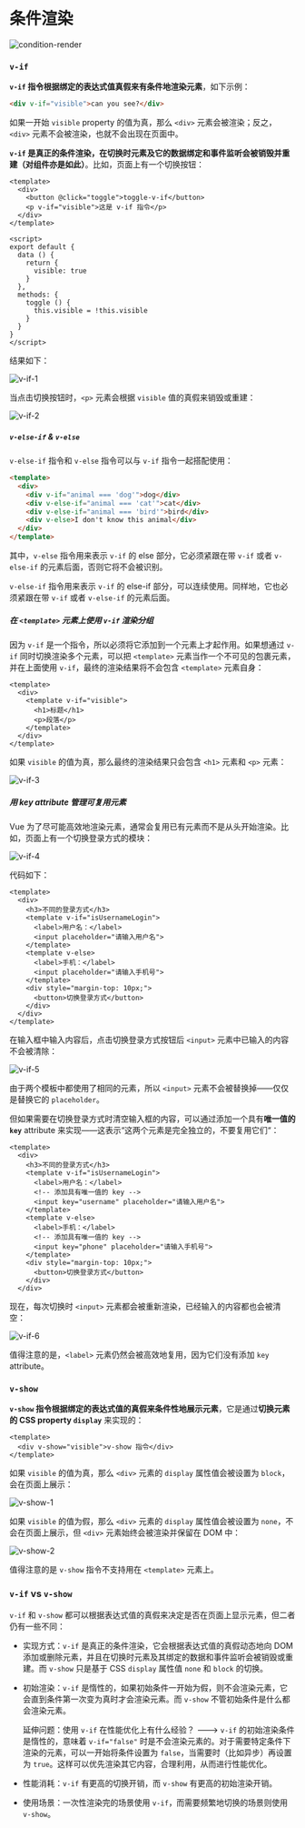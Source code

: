 # 条件渲染

![condition-render](./imgs/condition-render.png)

### `v-if`

**`v-if` 指令根据绑定的表达式值真假来有条件地渲染元素**，如下示例：

```html
<div v-if="visible">can you see?</div>
```

如果一开始 `visible` property 的值为真，那么 `<div>` 元素会被渲染；反之，`<div>` 元素不会被渲染，也就不会出现在页面中。

**`v-if` 是真正的条件渲染，在切换时元素及它的数据绑定和事件监听会被销毁并重建（对组件亦是如此）**。比如，页面上有一个切换按钮：

```vue
<template>
  <div>
    <button @click="toggle">toggle-v-if</button>
    <p v-if="visible">这是 v-if 指令</p>
  </div>
</template>

<script>
export default {
  data () {
    return {
      visible: true
    }
  },
  methods: {
    toggle () {
      this.visible = !this.visible
    }
  }
}
</script>
```

结果如下：

![v-if-1](./imgs/v-if-1.png)

当点击切换按钮时，`<p>` 元素会根据 `visible` 值的真假来销毁或重建：

![v-if-2](./imgs/v-if-2.gif)

##### `v-else-if` & `v-else`

`v-else-if` 指令和 `v-else` 指令可以与 `v-if` 指令一起搭配使用：

```html
<template>
  <div>
    <div v-if="animal === 'dog'">dog</div>
    <div v-else-if="animal === 'cat'">cat</div>
    <div v-else-if="animal === 'bird'">bird</div>
    <div v-else>I don't know this animal</div>
  </div>
</template>
```

其中，`v-else` 指令用来表示 `v-if` 的 else 部分，它必须紧跟在带 `v-if` 或者 `v-else-if` 的元素后面，否则它将不会被识别。

`v-else-if` 指令用来表示 `v-if` 的 else-if 部分，可以连续使用。同样地，它也必须紧跟在带 `v-if` 或者 `v-else-if` 的元素后面。

##### 在 `<template>` 元素上使用 `v-if` 渲染分组

因为 `v-if` 是一个指令，所以必须将它添加到一个元素上才起作用。如果想通过 `v-if` 同时切换渲染多个元素，可以把  `<template>` 元素当作一个不可见的包裹元素，并在上面使用 `v-if`，最终的渲染结果将不会包含 `<template>` 元素自身：

```vue
<template>
  <div>
    <template v-if="visible">
      <h1>标题</h1>
      <p>段落</p>
    </template>
  </div>
</template>
```

如果 `visible` 的值为真，那么最终的渲染结果只会包含 `<h1>` 元素和 `<p>` 元素：

![v-if-3](./imgs/v-if-3.png)

##### 用 key attribute 管理可复用元素

Vue 为了尽可能高效地渲染元素，通常会复用已有元素而不是从头开始渲染。比如，页面上有一个切换登录方式的模块：

![v-if-4](./imgs/v-if-4.png)

代码如下：

```vue
<template>
  <div>
    <h3>不同的登录方式</h3>
    <template v-if="isUsernameLogin">
      <label>用户名：</label>
      <input placeholder="请输入用户名">
    </template>
    <template v-else>
      <label>手机：</label>
      <input placeholder="请输入手机号">
    </template>
    <div style="margin-top: 10px;">
      <button>切换登录方式</button>
    </div>
  </div>
</template>
```

在输入框中输入内容后，点击切换登录方式按钮后 `<input>` 元素中已输入的内容不会被清除：

![v-if-5](./imgs/v-if-5.gif)

由于两个模板中都使用了相同的元素，所以 `<input>` 元素不会被替换掉——仅仅是替换它的 `placeholder`。

但如果需要在切换登录方式时清空输入框的内容，可以通过添加一个具有**唯一值的 `key`** attribute 来实现——这表示“这两个元素是完全独立的，不要复用它们“：

```vue
<template>
  <div>
    <h3>不同的登录方式</h3>
    <template v-if="isUsernameLogin">
      <label>用户名：</label>
      <!-- 添加具有唯一值的 key -->
      <input key="username" placeholder="请输入用户名">
    </template>
    <template v-else>
      <label>手机：</label>
      <!-- 添加具有唯一值的 key -->
      <input key="phone" placeholder="请输入手机号">
    </template>
    <div style="margin-top: 10px;">
      <button>切换登录方式</button>
    </div>
  </div>
```

现在，每次切换时  `<input>`  元素都会被重新渲染，已经输入的内容都也会被清空：

![v-if-6](./imgs/v-if-6.gif)

值得注意的是，`<label>` 元素仍然会被高效地复用，因为它们没有添加 `key` attribute。

### `v-show`

**`v-show` 指令根据绑定的表达式值的真假来条件性地展示元素**，它是通过**切换元素的 CSS property `display`** 来实现的：

```vue
<template>
  <div v-show="visible">v-show 指令</div>
</template>
```

如果 `visible` 的值为真，那么 `<div>` 元素的 `display` 属性值会被设置为 `block`，会在页面上展示：

![v-show-1](./imgs/v-show-1.png)

如果 `visible` 的值为假，那么 `<div>` 元素的 `display` 属性值会被设置为 `none`，不会在页面上展示，但 `<div>` 元素始终会被渲染并保留在 DOM 中：

![v-show-2](./imgs/v-show-2.png)

值得注意的是 `v-show` 指令不支持用在 `<template>` 元素上。

### `v-if` vs `v-show`

`v-if` 和 `v-show` 都可以根据表达式值的真假来决定是否在页面上显示元素，但二者仍有一些不同：

- 实现方式：`v-if` 是真正的条件渲染，它会根据表达式值的真假动态地向 DOM 添加或删除元素，并且在切换时元素及其绑定的数据和事件监听会被销毁或重建。而 `v-show` 只是基于 CSS `display` 属性值 `none` 和 `block` 的切换。

- 初始渲染：`v-if` 是惰性的，如果初始条件一开始为假，则不会渲染元素，它会直到条件第一次变为真时才会渲染元素。而 `v-show` 不管初始条件是什么都会渲染元素。

  延伸问题：使用 `v-if` 在性能优化上有什么经验？ --->  `v-if` 的初始渲染条件是惰性的，意味着 `v-if="false"` 时是不会渲染元素的。对于需要特定条件下渲染的元素，可以一开始将条件设置为 `false`，当需要时（比如异步）再设置为 `true`。这样可以优先渲染其它内容，合理利用，从而进行性能优化。

- 性能消耗：`v-if` 有更高的切换开销，而 `v-show` 有更高的初始渲染开销。

- 使用场景：一次性渲染完的场景使用 `v-if`，而需要频繁地切换的场景则使用 `v-show`。



